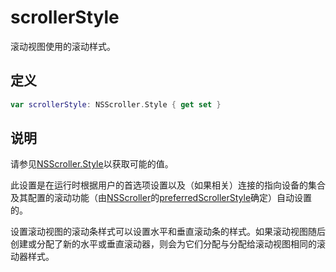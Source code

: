 # scrollerStyle

滚动视图使用的滚动样式。

## 定义

```swift
var scrollerStyle: NSScroller.Style { get set }
```

## 说明

请参见[NSScroller.Style]()以获取可能的值。

此设置是在运行时根据用户的首选项设置以及（如果相关）连接的指向设备的集合及其配置的滚动功能（由[NSScroller]()的[preferredScrollerStyle]()确定）自动设置的。

设置滚动视图的滚动条样式可以设置水平和垂直滚动条的样式。如果滚动视图随后创建或分配了新的水平或垂直滚动器，则会为它们分配与分配给滚动视图相同的滚动器样式。